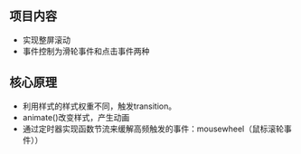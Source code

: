 ## 项目内容
- 实现整屏滚动
- 事件控制为滑轮事件和点击事件两种
## 核心原理
- 利用样式的样式权重不同，触发transition。
- animate()改变样式，产生动画
- 通过定时器实现函数节流来缓解高频触发的事件：mousewheel（鼠标滚轮事件））

